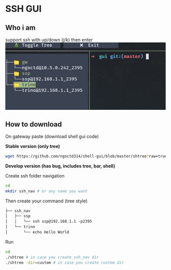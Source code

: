# SSH GUI

## Who i am

support ssh with up/down (j/k) then enter
![sshgui demo](./result.png)

## How to download

On gateway paste (download shell gui code)

**Stable version (only tree)**

```bash
wget https://github.com/ngoctd314/shell-gui/blob/master/shtree?raw=true && mv shtree\?raw\=true shtree && chmod +x shtree
```

**Develop version (has bug, includes tree, bar, shell)**



Create ssh folder navigation
```bash
cd
mkdir ssh_nav # or any name you want
```

Then create your command (tree style)
```txt
├── ssh_nav
│   ├── ssp
│   │   └── ssh ssp@192.168.1.1 -p2395
│   └── trino
│       └── echo Hello World
```

Run
```bash
cd
./shtree # in case you create ssh_nav dir
./shtree -dir=custom # in case you create custom dir
```